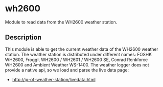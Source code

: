 # wh2600

Module to read data from the WH2600 weather station.

## Description

This module is able to get the current weather data of the WH2600 weather
station. The weather station is distributed under different names: FOSHK WH2600,
Froggit WH2600 / WH2601 / WH2600 SE, Conrad Renkforce WH2600 and Ambient Weather
WS-1400. The weather logger does not provide a native api, so we load and parse
the live data page:

* [http://ip-of-weather-station/livedata.html](http://ip-of-weather-station/livedata.html)
